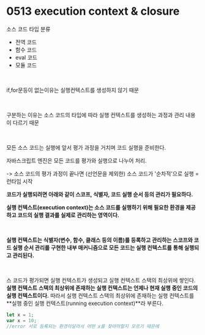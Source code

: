 # 0513 execution context & closure

소스 코드 타입 분류

- 전역 코드
- 함수 코드
- eval 코드
- 모듈 코드


<br>

if,for문등이 없는이유는 실행컨텍스트를 생성하지 않기 때문

<br>

구분하는 이유는 소스 코드의 타입에 따라 실행 컨텍스트를 생성하는 과정과 관리 내용이 다르기 때문

<br>

모든 소스 코드는 실행에 앞서 평가 과정을 거치며 코드 실행을 준비한다.

자바스크립트 엔진은 모든 코드를 평가와 실행으로 나누어 처리.

-> 소스 코드의 평가 과정이 끝나면 (선언문을 제외한) 소스 코드가 '순차적'으로 실행 = 런타임 시작

**코드가 실행되려면 아래와 같이 스코프, 식별자, 코드 실행 순서 등의 관리가 필요하다.**

**실행 컨텍스트(execution context)는 소스 코드를 실행하기 위해 필요한 환경을 제공하고 코드의 실행 결과를 실제로 관리하는 영역이다.**

<br>

**실행 컨텍스트는 식별자(변수, 함수, 클래스 등의 이름)를 등록하고 관리하는 스코프와 코드 실행 순서 관리를 구현한 내부 매커니즘으로 모든 코드는 실행 컨텍스트를 통해 실행되고 관리된다.**

<br>

스 코드가 평가되면 실행 컨텍스트가 생성되고 실행 컨텍스트 스택의 최상위에 쌓인다. **실행 컨텍스트 스택의 최상위에 존재하는 실행 컨텍스트는 언제나 현재 실행 중인 코드의 실행 컨텍스트이다.** 따라서 실행 컨텍스트 스택의 최상위에 존재하는 실행 컨텍스트를 **실행 중인 실행 컨텍스트(running execution context)**라 부른다.



```javascript
let x = 1;
var x = 10;
//error 서로 등록되는 환경이달라서 어떤 x를 찾아야할지 모르기 때문에
```



